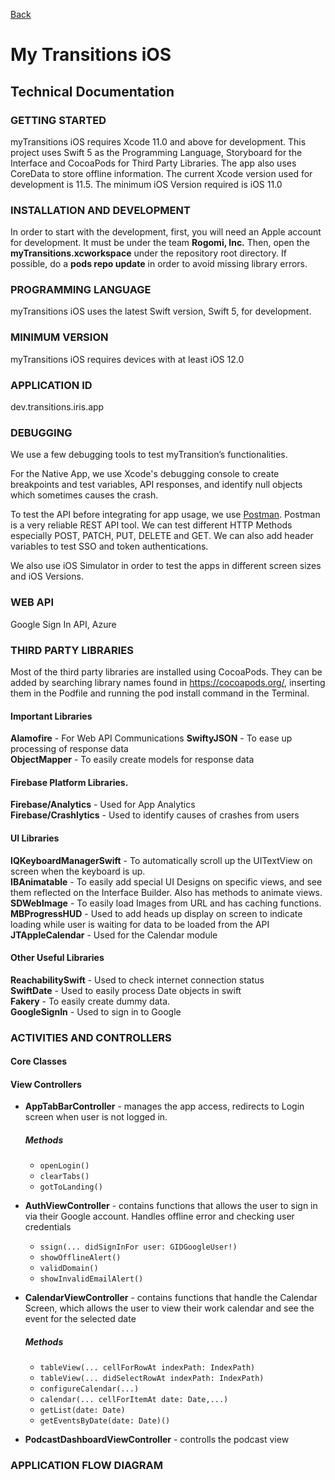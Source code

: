 [Back](../index.md)

# My Transitions iOS
## Technical Documentation



### GETTING STARTED
myTransitions iOS requires Xcode 11.0 and above for development. This project uses Swift 5 as the Programming Language, Storyboard for the Interface and CocoaPods for Third Party Libraries. The app also uses CoreData to store offline information. The current Xcode version used for development is 11.5. The minimum iOS Version required is iOS 11.0


### INSTALLATION AND DEVELOPMENT
In order to start with the development, first, you will need an Apple account for development. It must be under the team **Rogomi, Inc.** Then, open the **myTransitions.xcworkspace** under the repository root directory. If possible, do a **pods repo update** in order to avoid missing library errors.


### PROGRAMMING LANGUAGE 
myTransitions iOS uses the latest Swift version, Swift 5, for development.


### MINIMUM VERSION 
myTransitions iOS requires devices with at least iOS 12.0


### APPLICATION ID
dev.transitions.iris.app


### DEBUGGING
We use a few debugging tools to test myTransition’s functionalities.  

For the Native App, we use Xcode's debugging console to create breakpoints and test variables, API responses, and identify null objects which sometimes causes the crash.

To test the API before integrating for app usage, we use [Postman](https://www.getpostman.com/). Postman is a very reliable REST API tool. We can test different HTTP Methods especially POST, PATCH, PUT, DELETE and GET. We can also add header variables to test SSO and token authentications.

We also use iOS Simulator in order to test the apps in different screen sizes and iOS Versions.


### WEB API
Google Sign In API, Azure


### THIRD PARTY LIBRARIES
Most of the third party libraries are installed using CocoaPods. They can be added by searching library names found in https://cocoapods.org/, inserting them in the Podfile and running the pod install command in the Terminal.

#### Important Libraries
**Alamofire** - For Web API 
Communications
**SwiftyJSON** - To ease up processing of response data  
**ObjectMapper** - To easily create models for response data

#### Firebase Platform Libraries.
**Firebase/Analytics** - Used for App Analytics  
**Firebase/Crashlytics** - Used to identify causes of crashes from users

#### UI Libraries
**IQKeyboardManagerSwift** - To automatically scroll up the UITextView on screen when the keyboard is up.  
**IBAnimatable** - To easily add special UI Designs on specific views, and see them reflected on the Interface Builder. Also has methods to animate views.  
**SDWebImage** - To easily load Images from URL and has caching functions.  
**MBProgressHUD** - Used to add heads up display on screen to indicate loading while user is waiting for data to be loaded from the API  
**JTAppleCalendar** - Used for the Calendar module

#### Other Useful Libraries 
**ReachabilitySwift** - Used to check internet connection status   
**SwiftDate** - Used to easily process Date objects in swift   
**Fakery** - To easily create dummy data.   
**GoogleSignIn** - Used to sign in to Google


### ACTIVITIES AND CONTROLLERS

#### Core Classes

#### View Controllers

- **AppTabBarController** - manages the app access, redirects to Login screen when user is not logged in.    
  ##### Methods
  - `openLogin()`
  - `clearTabs()`
  - `gotToLanding()`

- **AuthViewController** - contains functions that allows the user to sign in via their Google account. Handles offline error and checking user credentials  
  - `ssign(... didSignInFor user: GIDGoogleUser!)`
  - `showOfflineAlert()`
  - `validDomain()`
  - `showInvalidEmailAlert()`

- **CalendarViewController** - contains functions that handle the Calendar Screen, which allows the user to view their work calendar and see the event for the selected date  
  ##### Methods
  - `tableView(... cellForRowAt indexPath: IndexPath)`
  - `tableView(... didSelectRowAt indexPath: IndexPath)`
  - `configureCalendar(...)`
  - `calendar(... cellForItemAt date: Date,...)`
  - `getList(date: Date)`
  - `getEventsByDate(date: Date)()`

- **PodcastDashboardViewController** - controlls the podcast view 


### APPLICATION FLOW DIAGRAM

